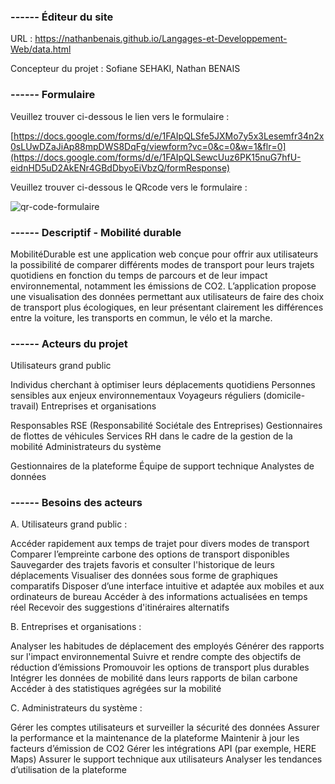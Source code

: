 ### ------ Éditeur du site  
URL : https://nathanbenais.github.io/Langages-et-Developpement-Web/data.html

Concepteur du projet : Sofiane SEHAKI, Nathan BENAIS

### ------ Formulaire
Veuillez trouver ci-dessous le lien vers le formulaire :

[https://docs.google.com/forms/d/e/1FAIpQLSfe5JXMo7y5x3Lesemfr34n2x0sLUwDZaJiAp88mpDWS8DqFg/viewform?vc=0&c=0&w=1&flr=0](https://docs.google.com/forms/d/e/1FAIpQLSewcUuz6PK15nuG7hfU-eidnHD5uD2AkENr4GBdDbyoEiVbzQ/formResponse)

Veuillez trouver ci-dessous le QRcode vers le formulaire :

![qr-code-formulaire](https://github.com/user-attachments/assets/e0a2412e-35b5-4239-a249-0258accc72cb)



### ------ Descriptif - Mobilité durable

MobilitéDurable est une application web conçue pour offrir aux utilisateurs la possibilité de comparer différents modes de transport pour leurs trajets quotidiens en fonction du temps de parcours et de leur impact environnemental, notamment les émissions de CO2. L’application propose une visualisation des données permettant aux utilisateurs de faire des choix de transport plus écologiques, en leur présentant clairement les différences entre la voiture, les transports en commun, le vélo et la marche.

### ------ Acteurs du projet
Utilisateurs grand public

Individus cherchant à optimiser leurs déplacements quotidiens
Personnes sensibles aux enjeux environnementaux
Voyageurs réguliers (domicile-travail)
Entreprises et organisations

Responsables RSE (Responsabilité Sociétale des Entreprises)
Gestionnaires de flottes de véhicules
Services RH dans le cadre de la gestion de la mobilité
Administrateurs du système

Gestionnaires de la plateforme
Équipe de support technique
Analystes de données

### ------ Besoins des acteurs
A. Utilisateurs grand public :

Accéder rapidement aux temps de trajet pour divers modes de transport
Comparer l’empreinte carbone des options de transport disponibles
Sauvegarder des trajets favoris et consulter l'historique de leurs déplacements
Visualiser des données sous forme de graphiques comparatifs
Disposer d’une interface intuitive et adaptée aux mobiles et aux ordinateurs de bureau
Accéder à des informations actualisées en temps réel
Recevoir des suggestions d'itinéraires alternatifs

B. Entreprises et organisations :

Analyser les habitudes de déplacement des employés
Générer des rapports sur l'impact environnemental
Suivre et rendre compte des objectifs de réduction d’émissions
Promouvoir les options de transport plus durables
Intégrer les données de mobilité dans leurs rapports de bilan carbone
Accéder à des statistiques agrégées sur la mobilité

C. Administrateurs du système :

Gérer les comptes utilisateurs et surveiller la sécurité des données
Assurer la performance et la maintenance de la plateforme
Maintenir à jour les facteurs d’émission de CO2
Gérer les intégrations API (par exemple, HERE Maps)
Assurer le support technique aux utilisateurs
Analyser les tendances d’utilisation de la plateforme


